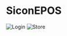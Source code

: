 # SiconEPOS

![Login](https://github.com/Bolto720/SiconEPOS/tree/master/Images/SiconEPOSLogin.png)
![Store](https://github.com/Bolto720/SiconEPOS/tree/master/Images/SiconEPOS1.png)
